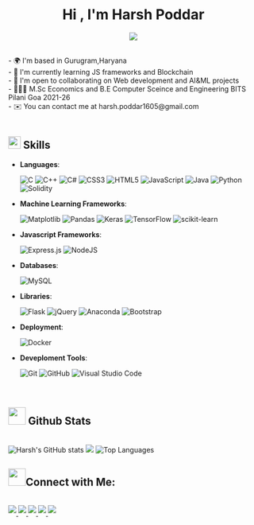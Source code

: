 <h1 align="center"><b>Hi , I'm Harsh Poddar </b></h1>



<p align="center">
  <a href="https://github.com/DenverCoder1/readme-typing-svg"><img src="https://readme-typing-svg.herokuapp.com?font=Time+New+Roman&color=7369D1&size=25&center=true&vCenter=true&width=600&height=100&lines=I+am+a+Third+Year+BITS+Goa+student;++;Computer+Science+and+Economics;Data+Science+and+Machine+Learning+Enthusiast"></a>
</p>

<br>
- 🌍 I'm based in Gurugram,Haryana <br>
- 🧠 I'm currently learning JS frameworks and Blockchain <br>
- 🤝 I'm open to collaborating on Web development and AI&ML projects <br>
- 🧑🏻‍🏫 M.Sc Economics and B.E Computer Sceince and Engineering BITS Pilani Goa 2021-26<br>
- ✉️ You can contact me at harsh.poddar1605@gmail.com 


<br>


<br>



## <img src="https://media2.giphy.com/media/QssGEmpkyEOhBCb7e1/giphy.gif?cid=ecf05e47a0n3gi1bfqntqmob8g9aid1oyj2wr3ds3mg700bl&rid=giphy.gif" width ="25"><b> Skills</b>


- **Languages**:

  ![C](https://img.shields.io/badge/c-%2300599C.svg?style=for-the-badge&logo=c&logoColor=white)
  ![C++](https://img.shields.io/badge/c++-%2300599C.svg?style=for-the-badge&logo=c%2B%2B&logoColor=white)
  ![C#](https://img.shields.io/badge/c%23-%23239120.svg?style=for-the-badge&logo=c-sharp&logoColor=white)
  ![CSS3](https://img.shields.io/badge/css3-%231572B6.svg?style=for-the-badge&logo=css3&logoColor=white)
  ![HTML5](https://img.shields.io/badge/html5-%23E34F26.svg?style=for-the-badge&logo=html5&logoColor=white)
  ![JavaScript](https://img.shields.io/badge/javascript-%23323330.svg?style=for-the-badge&logo=javascript&logoColor=%23F7DF1E)
  ![Java](https://img.shields.io/badge/java-%23ED8B00.svg?style=for-the-badge&logo=java&logoColor=white)
  ![Python](https://img.shields.io/badge/python-3670A0?style=for-the-badge&logo=python&logoColor=ffdd54)
  ![Solidity](https://img.shields.io/badge/Solidity-%23363636.svg?style=for-the-badge&logo=solidity&logoColor=white)

  

- **Machine Learning Frameworks**:
  
  ![Matplotlib](https://img.shields.io/badge/Matplotlib-%23ffffff.svg?style=for-the-badge&logo=Matplotlib&logoColor=black)
  ![Pandas](https://img.shields.io/badge/pandas-%23150458.svg?style=for-the-badge&logo=pandas&logoColor=white)
  ![Keras](https://img.shields.io/badge/Keras-%23D00000.svg?style=for-the-badge&logo=Keras&logoColor=white)
  ![TensorFlow](https://img.shields.io/badge/TensorFlow-%23FF6F00.svg?style=for-the-badge&logo=TensorFlow&logoColor=white)
  ![scikit-learn](https://img.shields.io/badge/scikit--learn-%23F7931E.svg?style=for-the-badge&logo=scikit-learn&logoColor=white)


- **Javascript Frameworks**:
  
  ![Express.js](https://img.shields.io/badge/express.js-%23404d59.svg?style=for-the-badge&logo=express&logoColor=%2361DAFB)
  ![NodeJS](https://img.shields.io/badge/node.js-6DA55F?style=for-the-badge&logo=node.js&logoColor=white)


- **Databases**:

   ![MySQL](https://img.shields.io/badge/mysql-%2300f.svg?style=for-the-badge&logo=mysql&logoColor=white)

- **Libraries**:
  
  
  ![Flask](https://img.shields.io/badge/flask-%23000.svg?style=for-the-badge&logo=flask&logoColor=white) 
  ![jQuery](https://img.shields.io/badge/jquery-%230769AD.svg?style=for-the-badge&logo=jquery&logoColor=white)
  ![Anaconda](https://img.shields.io/badge/Anaconda-%2344A833.svg?style=for-the-badge&logo=anaconda&logoColor=white)
  ![Bootstrap](https://img.shields.io/badge/bootstrap-%23563D7C.svg?style=for-the-badge&logo=bootstrap&logoColor=white)  
  

- **Deployment**:

  ![Docker](https://img.shields.io/badge/docker-%230db7ed.svg?style=for-the-badge&logo=docker&logoColor=white)
  

- **Deveploment Tools**:

  ![Git](https://img.shields.io/badge/git-%23F05033.svg?style=for-the-badge&logo=git&logoColor=white)
  ![GitHub](https://img.shields.io/badge/github-%23121011.svg?style=for-the-badge&logo=github&logoColor=white)
  ![Visual Studio Code](https://img.shields.io/badge/Visual%20Studio%20Code-0078d7.svg?style=for-the-badge&logo=visual-studio-code&logoColor=white)

  <br>
## <img src="https://media.giphy.com/media/iY8CRBdQXODJSCERIr/giphy.gif" width="35"><b> Github Stats </b>
<br>

<img src="https://github-readme-stats.vercel.app/api?username=harshpoddar03&show_icons=true&hide=&count_private=true&theme=dark&hide_border=false&show_icons=true" alt="Harsh's GitHub stats" />

<img src="https://github-readme-streak-stats.herokuapp.com/?user=harshpoddar03&theme=dark&hide_border=false" />
  
  
 <img src="https://github-readme-stats.vercel.app/api/top-langs/?username=harshpoddar03&langs_count=10&theme=dark&hide_border=false&locale=en&custom_title=Top%20%Languages" alt="Top Languages" />

<br>

## <img src="https://media2.giphy.com/media/gfxpnw3pCUqeLacWJz/giphy.gif?cid=ecf05e47xt3sbq5v0riof1pdr1zq3apfyac89n417gay7m3a&ep=v1_stickers_search&rid=giphy.gif&ct=s" width ="35"><b>Connect with Me:</b>

<br>

<a href="https://linkedin.com/in/harshpoddar03" target="_blank">
<img src="https://img.shields.io/badge/LinkedIn-%230077B5.svg?style=for-the-badge&logo=linkedin&logoColor=white" style="margin-bottom: 5px;" />
</a>
<a href="mailto:harsh.poddar1605@gmail.com" target="_blank">
<img src="https://img.shields.io/badge/gmail-%23EA4335.svg?style=for-the-badge&logo=gmail&logoColor=white" t=mail style="margin-bottom: 5px;" />
</a>
<a href="https://youtube.com/@harshpoddar9273" target="_blank">
<img src="https://img.shields.io/badge/YouTube-%23FF0000.svg?style=for-the-badge&logo=YouTube&logoColor=white" style="margin-bottom: 5px;" />
</a>
<a href="https://instagram.com/harshp.16" target="_blank">
<img src="https://img.shields.io/badge/Instagram-%23E4405F.svg?style=for-the-badge&logo=Instagram&logoColor=white" style="margin-bottom: 5px;" />
</a>
<a href="https://medium.com/@@harsh.poddar1605" target="_blank">
<img src="https://img.shields.io/badge/Medium-12100E?style=for-the-badge&logo=medium&logoColor=white" style="margin-bottom: 5px;" />
</a>

<!-- Proudly created with GPRM ( https://gprm.itsvg.in ) -->
